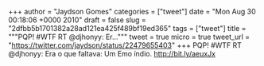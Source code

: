 
+++
author = "Jaydson Gomes"
categories = ["tweet"]
date = "Mon Aug 30 00:18:06 +0000 2010"
draft = false
slug = "2dfbb5b1701382a28ad121ea425f489bf19ed365"
tags = ["tweet"]
title = """PQP! #WTF RT @djhonyy: Er..."""
tweet = true
micro = true
tweet_url = "https://twitter.com/jaydson/status/22479655403"
+++
PQP! #WTF RT @djhonyy: Era o que faltava: Um Emo índio. http://bit.ly/aeuxJx
